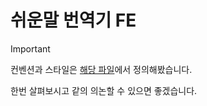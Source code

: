 # 쉬운말 번역기 FE

> [!IMPORTANT]
> 컨벤션과 스타일은 [해당 파일](./Docs/convention.md)에서 정의해봤습니다.
>
> 한번 살펴보시고 같의 의논할 수 있으면 좋겠습니다.
